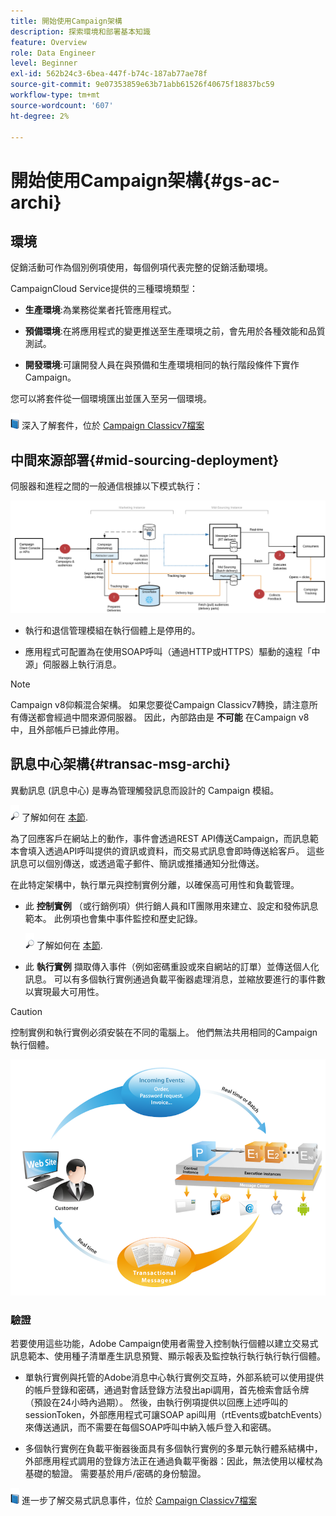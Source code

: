 ```yaml
---
title: 開始使用Campaign架構
description: 探索環境和部署基本知識
feature: Overview
role: Data Engineer
level: Beginner
exl-id: 562b24c3-6bea-447f-b74c-187ab77ae78f
source-git-commit: 9e07353859e63b71abb61526f40675f18837bc59
workflow-type: tm+mt
source-wordcount: '607'
ht-degree: 2%

---
```


# 開始使用Campaign架構{#gs-ac-archi}

## 環境

促銷活動可作為個別例項使用，每個例項代表完整的促銷活動環境。

CampaignCloud Service提供的三種環境類型：

* **生產環境**:為業務從業者托管應用程式。

* **預備環境**:在將應用程式的變更推送至生產環境之前，會先用於各種效能和品質測試。

* **開發環境**:可讓開發人員在與預備和生產環境相同的執行階段條件下實作Campaign。

您可以將套件從一個環境匯出並匯入至另一個環境。

![](../assets/do-not-localize/book.png) 深入了解套件，位於 [Campaign Classicv7檔案](https://experienceleague.adobe.com/docs/campaign-classic/using/getting-started/administration-basics/working-with-data-packages.html)

## 中間來源部署{#mid-sourcing-deployment}

伺服器和進程之間的一般通信根據以下模式執行：

![](assets/architecture.png)

* 執行和退信管理模組在執行個體上是停用的。

* 應用程式可配置為在使用SOAP呼叫（通過HTTP或HTTPS）驅動的遠程「中源」伺服器上執行消息。

>[!NOTE]
>
> Campaign v8仰賴混合架構。 如果您要從Campaign Classicv7轉換，請注意所有傳送都會經過中間來源伺服器。
> 因此，內部路由是 **不可能** 在Campaign v8中，且外部帳戶已據此停用。

## 訊息中心架構{#transac-msg-archi}

異動訊息 (訊息中心) 是專為管理觸發訊息而設計的 Campaign 模組。

![](../assets/do-not-localize/glass.png) 了解如何在 [本節](../send/transactional.md).

為了回應客戶在網站上的動作，事件會透過REST API傳送Campaign，而訊息範本會填入透過API呼叫提供的資訊或資料，而交易式訊息會即時傳送給客戶。 這些訊息可以個別傳送，或透過電子郵件、簡訊或推播通知分批傳送。

在此特定架構中，執行單元與控制實例分離，以確保高可用性和負載管理。

* 此 **控制實例** （或行銷例項）供行銷人員和IT團隊用來建立、設定和發佈訊息範本。 此例項也會集中事件監控和歷史記錄。

   ![](../assets/do-not-localize/glass.png) 了解如何在 [本節](../send/transactional.md).

* 此 **執行實例** 擷取傳入事件（例如密碼重設或來自網站的訂單）並傳送個人化訊息。 可以有多個執行實例通過負載平衡器處理消息，並縮放要進行的事件數以實現最大可用性。

>[!CAUTION]
>
>控制實例和執行實例必須安裝在不同的電腦上。 他們無法共用相同的Campaign執行個體。

![](assets/messagecenter_diagram.png)

### 驗證

若要使用這些功能，Adobe Campaign使用者需登入控制執行個體以建立交易式訊息範本、使用種子清單產生訊息預覽、顯示報表及監控執行執行執行執行個體。

* 單執行實例與托管的Adobe消息中心執行實例交互時，外部系統可以使用提供的帳戶登錄和密碼，通過對會話登錄方法發出api調用，首先檢索會話令牌（預設在24小時內過期）。
然後，由執行例項提供以回應上述呼叫的sessionToken，外部應用程式可讓SOAP api叫用（rtEvents或batchEvents）來傳送通訊，而不需要在每個SOAP呼叫中納入帳戶登入和密碼。

* 多個執行實例在負載平衡器後面具有多個執行實例的多單元執行體系結構中，外部應用程式調用的登錄方法正在通過負載平衡器：因此，無法使用以權杖為基礎的驗證。 需要基於用戶/密碼的身份驗證。

![](../assets/do-not-localize/book.png) 進一步了解交易式訊息事件，位於 [Campaign Classicv7檔案](https://experienceleague.adobe.com/docs/campaign-classic/using/transactional-messaging/processing/event-description.html#about-transactional-messaging-datamodel)